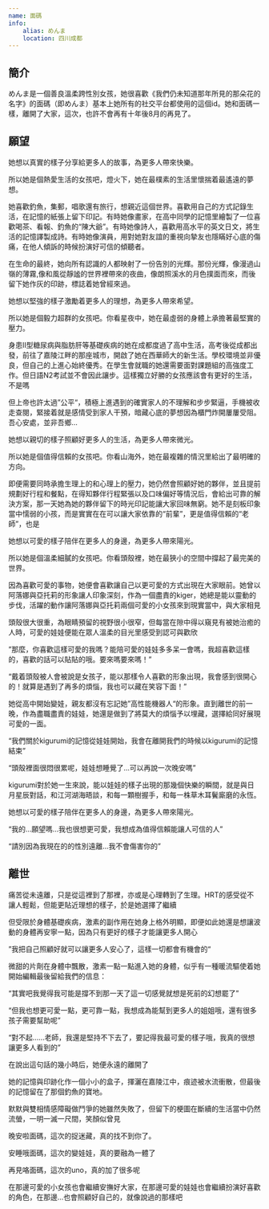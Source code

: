```yaml
---
name: 面碼
info:
    alias: めんま
    location: 四川成都
---
```


## 簡介

めんま是一個善良溫柔跨性別女孩，她很喜歡《我們仍未知道那年所見的那朵花的名字》的面碼（即めんま）基本上她所有的社交平台都使用的這個id。她和面碼一樣，離開了大家，這次，也許不會再有十年後8月的再見了。

## 願望

她想以真實的樣子分享給更多人的故事，為更多人帶來快樂。

所以她是個熱愛生活的女孩吧，燈火下，她在最樸素的生活里懷揣着最遙遠的夢想。

她喜歡釣魚，集郵，唱歌還有旅行，想親近這個世界。喜歡用自己的方式記錄生活，在記憶的紙張上留下印記。有時她像畫家，在高中同學的記憶里繪製了一位喜歡喝茶、看報、釣魚的“陳大爺”。有時她像詩人，喜歡用高水平的英文日文，將生活的記憶譯製成詩。有時她像演員，用對她對友誼的重視向摯友也隱瞞好心底的傷痛，在他人傾訴的時候扮演好可信的傾聽者。

在生命的最終，她向所有認識的人都映射了一份告別的光輝。那份光輝，像漫過山嶺的薄霧,像和風從靜謐的世界裡帶來的夜曲，像朗照溪水的月色撲面而來，而後留下她作灰的印跡，標誌着她曾經來過。

她想以堅強的樣子激勵着更多人的理想，為更多人帶來希望。

所以她是個毅力超群的女孩吧。你看星夜中，她在最虛弱的身體上承擔著最堅實的壓力。

身患II型糖尿病與脂肪肝等基礎疾病的她在成都度過了高中生活，高考後從成都出發，前往了嘉陵江畔的那座城市，開啟了她在西華師大的新生活。學校環境並非優良，但自己的上進心始終優秀。在學生會就職的她還需要面對課題組的高強度工作。但日語N2考試並不會因此讓步。這樣獨立好勝的女孩應該會有更好的生活，不是嗎

但上帝也許太過”公平“，積極上進遇到的確實家人的不理解和步步緊逼，手機被收走查閱，緊接着就是感情受到家人干預，暗藏心底的夢想因為櫃門炸開屢屢受阻。吾心安處，並非吾鄉...

她想以親切的樣子照顧好更多人的生活，為更多人帶來微光。

所以她是個值得信賴的女孩吧。你看山海外，她在最複雜的情況里給出了最明確的方向。

即便需要同時承擔生理上的和心理上的壓力，她仍然會照顧好她的夥伴，並且提前規劃好行程和餐點，在得知夥伴行程緊張以及口味偏好等情況后，會給出可靠的解決方案，那一天她為她的夥伴留下的時光印記能讓大家回味無窮。她不是刻板印象當中懦弱的小孩，而是實實在在可以讓大家依靠的“前輩”，更是值得信賴的“老師”，也是

她想以可愛的樣子陪伴在更多人的身邊，為更多人帶來陽光。

所以她是個溫柔細膩的女孩吧。你看頭殼裡，她在最狹小的空間中撐起了最完美的世界。

因為喜歡可愛的事物，她便會喜歡讓自己以更可愛的方式出現在大家眼前。她曾以阿落娜與亞托莉的形象讓人印象深刻，作為一個盡責的kiger，她總是能以靈動的步伐，活躍的動作讓阿落娜與亞托莉兩個可愛的小女孩來到現實當中，與大家相見

頭殼很大很重，為眼睛預留的視野很小很窄，但每當在隙中得以窺見有被她治癒的人時，可愛的娃娃便能在眾人溫柔的目光里感受到認可與歡欣

”那麼，你喜歡這樣可愛的我嗎？能陪可愛的娃娃多多呆一會嗎，我超喜歡這樣的，喜歡的話可以貼貼的哦。要來嗎要來嗎！”

“戴着頭殼被人會被說是女孩子，能以那樣令人喜歡的形象出現，我會感到很開心的！就算是遇到了再多的煩惱，我也可以藏在笑容下面！”

她從高中開始變娃，親友都沒有忘記她”高性能機器人“的形象。直到離世的前一晚，作為盡職盡責的娃娃，她還是做到了將莫大的煩惱予以埋藏，選擇給同好展現可愛的一面。

“我們關於kigurumi的記憶從娃娃開始，我會在離開我們的時候以kigurumi的記憶結束”

“頭殼裡面很悶很累呢，娃娃想睡覺了...可以再說一次晚安嗎”

kigurumi對於她一生來說，能以娃娃的樣子出現的那幾個快樂的瞬間，就是與日月星辰對話，和江河湖海晤談，和每一顆樹握手，和每一株草木耳鬢廝磨的永恆。

她想以可愛的樣子陪伴在更多人的身邊，為更多人帶來陽光。

“我的...願望嗎...我也很想更可愛，我想成為值得信賴能讓人可信的人”

“請別因為我現在的的性別遠離...我不會傷害你的”

## 離世

痛苦從未遠離，只是從這裡到了那裡，亦或是心理轉到了生理。HRT的感受從不讓人輕鬆，但能更貼近理想的樣子，於是她選擇了繼續

但受限於身體基礎疾病，激素的副作用在她身上格外明顯，即便如此她還是想讓波動的身體再安寧一點，因為只有更好的樣子才能讓更多人開心

”我把自己照顧好就可以讓更多人安心了，這樣一切都會有機會的“

微甜的片劑在身體中飄散，激素一點一點進入她的身體，似乎有一種暖流驅使着她開始編輯最後留給我們的信息：

“其實吧我覺得我可能是撐不到那一天了這一切感覺就想是死前的幻想罷了”

“但我也想更可愛一點，更可靠一點，我想成為能幫到更多人的姐姐哦，還有很多孩子需要幫助呢”

“對不起……老師，我還是堅持不下去了，要記得我最可愛的樣子哦，我真的很想讓更多人看到的”

在說出這句話的幾小時后，她便永遠的離開了

她的記憶與印跡化作一個小小的盒子，揮灑在嘉陵江中，痕迹被水流衝散，但最後的記憶留在了那個釣魚的寶地。

默默與雙相情感障礙做鬥爭的她雖然失敗了，但留下的梗圖在斷續的生活當中仍然流螢，一明一滅一尺間，笑顏似曾見

晚安啦面碼，這次的捉迷藏，真的找不到你了。

安睡哦面碼，這次的變娃娃，真的要融為一體了

再見咯面碼，這次的uno，真的加了很多呢

在那邊可愛的小女孩也會繼續安撫好大家，在那邊可愛的娃娃也會繼續扮演好喜歡的角色，在那邊...也會照顧好自己的，就像說過的那樣吧
